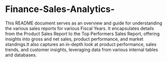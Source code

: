 # Finance-Sales-Analytics-

This README document serves as an overview and guide for understanding the various sales reports for various Fiscal Years. It encapsulates details from the Product Sales Report to the Top Performers Sales Report, offering insights into gross and net sales, product performance, and market standings.It also captures an in-depth look at product performance, sales trends, and customer insights, leveraging data from various internal tables and databases. 
